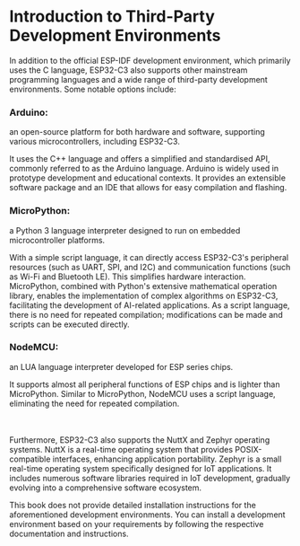 # Introduction to Third-Party Development Environments
In addition to the official ESP-IDF development environment, which
primarily uses the C language, ESP32-C3 also supports other mainstream
programming languages and a wide range of third-party development
environments. Some notable options include:

### Arduino:

an open-source platform for both hardware and software, supporting
various microcontrollers, including ESP32-C3.

It uses the C++ language and offers a simplified and standardised API,
commonly referred to as the Arduino language. Arduino is widely used in
prototype development and educational contexts. It provides an
extensible software package and an IDE that allows for easy compilation
and flashing.

### MicroPython:

a Python 3 language interpreter designed to run on embedded microcontroller platforms.

With a simple script language, it can directly access ESP32-C3's
peripheral resources (such as UART, SPI, and I2C) and communication
functions (such as Wi-Fi and Bluetooth LE). This simplifies hardware
interaction. MicroPython, combined with Python's extensive mathematical
operation library, enables the implementation of complex algorithms on
ESP32-C3, facilitating the development of AI-related applications. As a
script language, there is no need for repeated compilation;
modifications can be made and scripts can be executed directly.

### NodeMCU:

an LUA language interpreter developed for ESP series chips.

It supports almost all peripheral functions of ESP chips and is lighter
than MicroPython. Similar to MicroPython, NodeMCU uses a script
language, eliminating the need for repeated compilation.

<br></br>
Furthermore, ESP32-C3 also supports the NuttX and Zephyr operating systems. NuttX is
a real-time operating system that provides POSIX-compatible interfaces,
enhancing application portability. Zephyr is a small real-time operating
system specifically designed for IoT applications. It includes numerous
software libraries required in IoT development, gradually evolving into
a comprehensive software ecosystem.

This book does not provide detailed installation instructions for the
aforementioned development environments. You can install a development
environment based on your requirements by following the respective
documentation and instructions.

